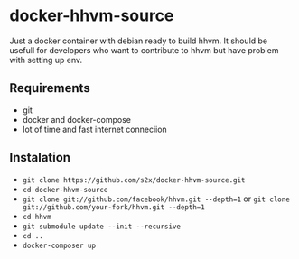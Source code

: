 # docker-hhvm-source
Just a docker container with debian ready to build hhvm. It should be usefull for developers who want to contribute to hhvm but have problem with setting up env. 

## Requirements
* git
* docker and docker-compose
* lot of time and fast internet conneciion

## Instalation
* ```git clone https://github.com/s2x/docker-hhvm-source.git```
* ```cd docker-hhvm-source```
* ```git clone git://github.com/facebook/hhvm.git --depth=1``` or ```git clone git://github.com/your-fork/hhvm.git --depth=1```
* ```cd hhvm```
* ```git submodule update --init --recursive```
* ```cd ..```
* ```docker-composer up```
